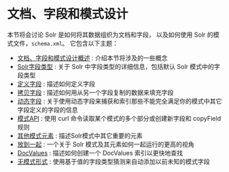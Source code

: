# 文档、字段和模式设计

本节将会讨论 Solr 是如何将其数据组织为文档和字段，
以及如何使用 Solr 的模式文件，`schema.xml`。
它包含以下主题：

* [文档、字段和模式设计概述](./overview.md) : 介绍本节将涉及的一些概念
* [Solr字段类型](./field_type/readme.md) : 关于 Solr 中字段类型的详细信息，包括默认 Solr 模式中的字段类型
* [定义字段](./defining_fields.md) : 描述如何定义字段
* [拷贝字段](./copying_fields.md) : 描述如何用从另一个字段复制的数据来填充字段
* [动态字段](./dynamic_fields.md) : 关于使用动态字段来捕获和索引那些不能完全满足你的模式中其它字段定义的字段的信息
* [模式API](./schema_api.md) : 使用 curl 命令读取某个模式的多个部分或创建新字段和 copyField 规则
* [其他模式元素](./other_schema_elements.md) : 描述Solr模式中其它重要的元素
* [放到一起](./putting_together.md) : 一个关于 Solr 模式及其元素如何一起运行的更高的视角
* [DocValues](./docvalues.md) : 描述如何创建一个 DocValues 索引以更快地查找
* [无模式形式](./schemaless_mode.md) : 使用基于值的字段类型猜测来自动添加以前未知的模式字段

